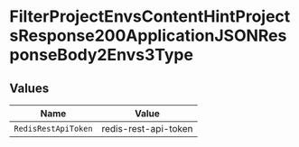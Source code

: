 # FilterProjectEnvsContentHintProjectsResponse200ApplicationJSONResponseBody2Envs3Type


## Values

| Name                 | Value                |
| -------------------- | -------------------- |
| `RedisRestApiToken`  | redis-rest-api-token |